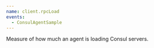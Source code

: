 ```yaml
---
name: client.rpcLoad
events:
  - ConsulAgentSample
---
```


Measure of how much an agent is loading Consul servers.